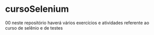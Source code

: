 # cursoSelenium
00 neste repositório haverá vários exercícios e atividades referente ao curso de selênio e de  testes 
